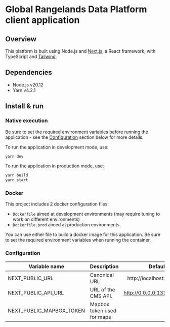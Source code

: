 # Global Rangelands Data Platform client application

## Overview

This platform is built using Node.js and [Next.js](https://nextjs.org/), a React framework, with TypeScript and [Tailwind](https://tailwindcss.com/).

## Dependencies

- Node.js v20.12
- Yarn v4.2.1

## Install & run

### Native execution

Be sure to set the required environment variables before running the application - see
the [Configuration](#configuration) section below for more details.

To run the application in development mode, use:

```bash
yarn dev
```

To run the application in production mode, use:

```bash
yarn build
yarn start
```

### Docker

This project includes 2 docker configuration files:

- `Dockerfile` aimed at development environments (may require tuning to work on different environments)
- `Dockerfile.prod` aimed at production environments

You can use either file to build a docker image for this application. Be sure to set the required environment variables
when running the container.

### Configuration

| Variable name                                 | Description                    | Default value           |
|-----------------------------------------------|--------------------------------|------------------------:|
| NEXT_PUBLIC_URL                               | Canonical URL                  | http://localhost:$PORT  |
| NEXT_PUBLIC_API_URL                           | URL of the CMS API.            | http://0.0.0.0:1337/cms |
| NEXT_PUBLIC_MAPBOX_TOKEN                      | Mapbox token used for maps     | ''                      |
